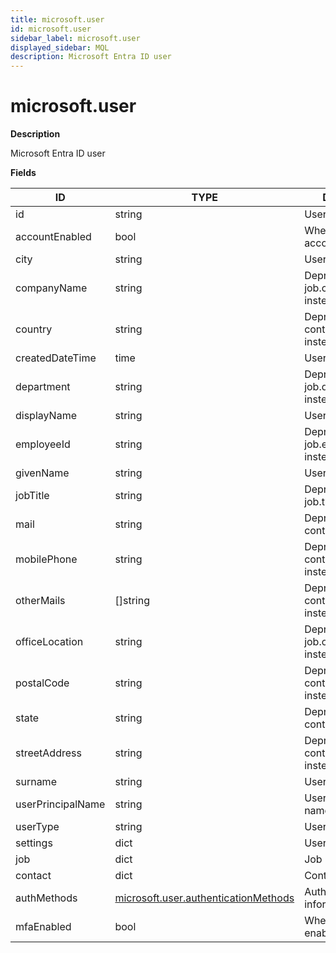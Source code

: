 ```yaml
---
title: microsoft.user
id: microsoft.user
sidebar_label: microsoft.user
displayed_sidebar: MQL
description: Microsoft Entra ID user
---
```


# microsoft.user

**Description**

Microsoft Entra ID user

**Fields**

| ID                | TYPE                                                                            | DESCRIPTION                                   |
| ----------------- | ------------------------------------------------------------------------------- | --------------------------------------------- |
| id                | string                                                                          | User Object ID                                |
| accountEnabled    | bool                                                                            | Whether the user account is enabled           |
| city              | string                                                                          | User city                                     |
| companyName       | string                                                                          | Deprecated: use job.companyName instead       |
| country           | string                                                                          | Deprecated: use contact.country instead       |
| createdDateTime   | time                                                                            | User create time                              |
| department        | string                                                                          | Deprecated: use job.department instead        |
| displayName       | string                                                                          | User display name                             |
| employeeId        | string                                                                          | Deprecated: use job.employeeId instead        |
| givenName         | string                                                                          | User given name                               |
| jobTitle          | string                                                                          | Deprecated: use job.title instead             |
| mail              | string                                                                          | Deprecated: use contact.email instead         |
| mobilePhone       | string                                                                          | Deprecated: use contact.mobilePhone instead   |
| otherMails        | &#91;&#93;string                                                                | Deprecated: use contact.otherMails instead    |
| officeLocation    | string                                                                          | Deprecated: use job.officeLocation instead    |
| postalCode        | string                                                                          | Deprecated: use contact.postalCode instead    |
| state             | string                                                                          | Deprecated: use contact.state instead         |
| streetAddress     | string                                                                          | Deprecated: use contact.streetAddress instead |
| surname           | string                                                                          | User surname                                  |
| userPrincipalName | string                                                                          | User service principal name                   |
| userType          | string                                                                          | User type                                     |
| settings          | dict                                                                            | User settings                                 |
| job               | dict                                                                            | Job information                               |
| contact           | dict                                                                            | Contact information                           |
| authMethods       | [microsoft.user.authenticationMethods](microsoft.user.authenticationmethods.md) | Authentication information                    |
| mfaEnabled        | bool                                                                            | Whether MFA is enabled for the user.          |
